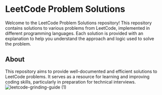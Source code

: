 # LeetCode Problem Solutions

Welcome to the LeetCode Problem Solutions repository! This repository contains solutions to various problems from LeetCode, implemented in different programming languages. Each solution is provided with an explanation to help you understand the approach and logic used to solve the problem.

## About

This repository aims to provide well-documented and efficient solutions to LeetCode problems. It serves as a resource for learning and improving coding skills, particularly in preparation for technical interviews.
![leetcode-grinding-guide (1)](https://github.com/user-attachments/assets/2312e4f4-b00f-4ece-a81a-3af56138ecc6)

